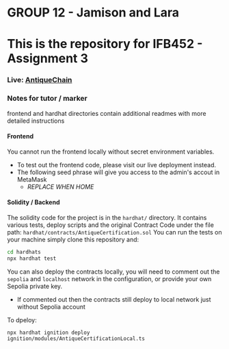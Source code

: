 # GROUP 12 - Jamison and Lara
# This is the repository for IFB452 - Assignment 3
### Live: [AntiqueChain](https://antique-blockchain-website.vercel.app/)

### Notes for tutor / marker

frontend and hardhat directories contain additional readmes with more detailed instructions

#### Frontend
You cannot run the frontend locally without secret environment variables.
 - To test out the frontend code, please visit our live deployment instead.
 - The following seed phrase will give you access to the admin's accout in MetaMask
   -   *REPLACE WHEN HOME*

#### Solidity / Backend

The solidity code for the project is in the `hardhat/` directory.
It contains various tests, deploy scripts and the original Contract Code under the file path: `hardhat/contracts/AntiqueCertification.sol`
You can run the tests on your machine simply clone this repository and:

```bash
cd hardhats
npx hardhat test
```

You can also deploy the contracts locally, you will need to comment out the `sepolia` and `localhost` network in the configuration, or provide your own Sepolia private key.
 - If commented out then the contracts still deploy to local network just without Sepolia account

To dpeloy:
```
npx hardhat ignition deploy ignition/modules/AntiqueCertificationLocal.ts
```
